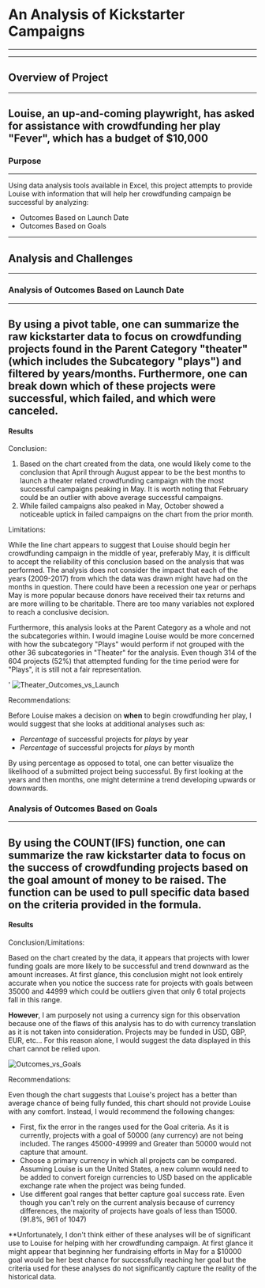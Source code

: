 # An Analysis of Kickstarter Campaigns
---
---
## Overview of Project
---
Louise, an up-and-coming playwright, has asked for assistance with crowdfunding her play "Fever", which has a budget of $10,000
---
### Purpose
---
Using data analysis tools available in Excel, this project attempts to provide Louise with information that will help her crowdfunding campaign be successful by analyzing:
- Outcomes Based on Launch Date
- Outcomes Based on Goals
---
## Analysis and Challenges
---
### Analysis of Outcomes Based on Launch Date
---
By using a pivot table, one can summarize the raw kickstarter data to focus on crowdfunding projects found in the Parent Category "theater" (which includes the Subcategory "plays") and filtered by years/months. Furthermore, one can break down which of these projects were successful, which failed, and which were canceled.
---
#### Results

Conclusion:

1. Based on the chart created from the data, one would likely come to the conclusion that April through August appear to be the best months to launch a theater related crowdfunding campaign with the most successful campaigns peaking in May. It is worth noting that February could be an outlier with above average successful campaigns.
2. While failed campaigns also peaked in May, October showed a noticeable uptick in failed campaigns on the chart from the prior month.

Limitations:

While the line chart appears to suggest that Louise should begin her crowdfunding campaign in the middle of year, preferably May, it is difficult to accept the reliability of this conclusion based on the analysis that was performed. The analysis does not consider the impact that each of the years (2009-2017) from which the data was drawn might have had on the months in question. There could have been a recession one year or perhaps May is more popular because donors have received their tax returns and are more willing to be charitable. There are too many variables not explored to reach a conclusive decision.

Furthermore, this analysis looks at the Parent Category as a whole and not the subcategories within. I would imagine Louise would be more concerned with how the subcategory "Plays" would perform if not grouped with the other 36 subcategories in "Theater" for the analysis. Even though 314 of the 604 projects (52%) that attempted funding for the time period were for "Plays", it is still not a fair representation.

'
![Theater_Outcomes_vs_Launch](https://user-images.githubusercontent.com/70344787/93725246-83dbf100-fb7b-11ea-958b-940562610412.png)

Recommendations:

Before Louise makes a decision on **when** to begin crowdfunding her play, I would suggest that she looks at additional analyses such as:

- *Percentage* of successful projects for *plays* by year
- *Percentage* of successful projects for *plays* by month

By using percentage as opposed to total, one can better visualize the likelihood of a submitted project being successful. By first looking at the years and then months, one might determine a trend developing upwards or downwards. 

### Analysis of Outcomes Based on Goals
---
By using the COUNT(IFS) function, one can summarize the raw kickstarter data to focus on the success of crowdfunding projects based on the goal amount of money to be raised. The function can be used to pull specific data based on the criteria provided in the formula.
---
#### Results

Conclusion/Limitations:

Based on the chart created by the data, it appears that projects with lower funding goals are more likely to be successful and trend downward as the amount increases. At first glance, this conclusion might not look entirely accurate when you notice the success rate for projects with goals between 35000 and 44999 which could be outliers given that only 6 total projects fall in this range. 

**However**, I am purposely not using a currency sign for this observation because one of the flaws of this analysis has to do with currency translation as it is not taken into consideration. Projects may be funded in USD, GBP, EUR, etc... For this reason alone, I would suggest the data displayed in this chart cannot be relied upon.


![Outcomes_vs_Goals](https://user-images.githubusercontent.com/70344787/93727404-fa332000-fb88-11ea-86b9-548d405a9720.png)

Recommendations:

Even though the chart suggests that Louise's project has a better than average chance of being fully funded, this chart should not provide Louise with any comfort. Instead, I would recommend the following changes:

- First, fix the error in the ranges used for the Goal criteria. As it is currently, projects with a goal of 50000 (any currency) are not being included. The ranges 45000-49999 and Greater than 50000 would not capture that amount.
- Choose a primary currency in which all projects can be compared. Assuming Louise is un the United States, a new column would need to be added to convert foreign currencies to USD based on the applicable exchange rate when the project was being funded.
- Use different goal ranges that better capture goal success rate. Even though you can't rely on the current analysis because of currency differences, the majority of projects have goals of less than 15000. (91.8%, 961 of 1047)

**Unfortunately, I don't think either of these analyses will be of significant use to Louise for helping with her crowdfunding campaign. At first glance it might appear that beginning her fundraising efforts in May for a $10000 goal would be her best chance for successfully reaching her goal but the criteria used for these analyses do not significantly capture the reality of the historical data.
